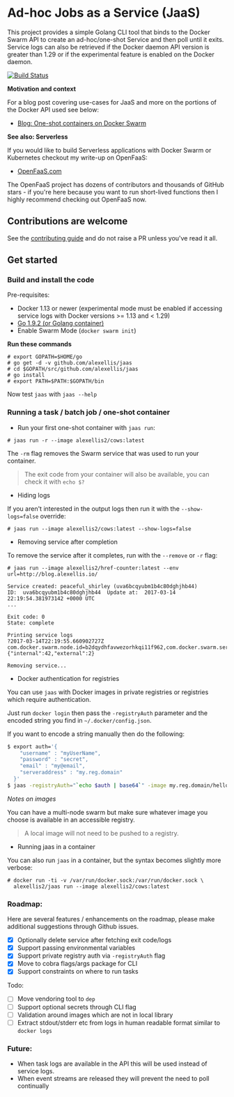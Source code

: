 # Ad-hoc Jobs as a Service (JaaS)

This project provides a simple Golang CLI tool that binds to the Docker Swarm API to create an ad-hoc/one-shot Service and then poll until it exits. Service logs can also be retrieved if the Docker daemon API version is greater than 1.29 or if the experimental feature is enabled on the Docker daemon.

[![Build Status](https://travis-ci.org/alexellis/jaas.svg?branch=master)](https://travis-ci.org/alexellis/jaas)

**Motivation and context**

For a blog post covering use-cases for JaaS and more on the portions of the Docker API used see below:

* [Blog: One-shot containers on Docker Swarm](http://blog.alexellis.io/containers-on-swarm/)

**See also: Serverless**

If you would like to build Serverless applications with Docker Swarm or Kubernetes checkout my write-up on OpenFaaS:

* [OpenFaaS.com](https://www.openfaas.com)

The OpenFaaS project has dozens of contributors and thousands of GitHub stars - if you're here because you want to run short-lived functions then I highly recommend checking out OpenFaaS now.

## Contributions are welcome

See the [contributing guide](CONTRIBUTING.md) and do not raise a PR unless you've read it all.

## Get started

### Build and install the code

Pre-requisites:

* Docker 1.13 or newer (experimental mode must be enabled if accessing service logs with Docker versions >= 1.13 and < 1.29)
* [Go 1.9.2 (or Golang container)](https://golang.org/dl/)
* Enable Swarm Mode (`docker swarm init`)

**Run these commands**

```
# export GOPATH=$HOME/go
# go get -d -v github.com/alexellis/jaas
# cd $GOPATH/src/github.com/alexellis/jaas
# go install
# export PATH=$PATH:$GOPATH/bin
```

Now test `jaas` with `jaas --help`

### Running a task / batch job / one-shot container

* Run your first one-shot container with `jaas run`:

```
# jaas run -r --image alexellis2/cows:latest
```

The `-rm` flag removes the Swarm service that was used to run your container.

> The exit code from your container will also be available, you can check it with `echo $?`

* Hiding logs

If you aren't interested in the output logs then run it with the `--show-logs=false` override:

```
# jaas run --image alexellis2/cows:latest --show-logs=false
```

* Removing service after completion

To remove the service after it completes, run with the `--remove` or `-r` flag:

```
# jaas run --image alexellis2/href-counter:latest --env url=http://blog.alexellis.io/

Service created: peaceful_shirley (uva6bcqyubm1b4c80dghjhb44)
ID:  uva6bcqyubm1b4c80dghjhb44  Update at:  2017-03-14 22:19:54.381973142 +0000 UTC
...

Exit code: 0
State: complete

Printing service logs
?2017-03-14T22:19:55.660902727Z com.docker.swarm.node.id=b2dqydhfavwezorhkqi11f962,com.docker.swarm.service.id=uva6bcqyubm1b4c80dghjhb44,com.docker.swarm.task.id=yruxuawdipz2v5n0wvvm8ib0r {"internal":42,"external":2}

Removing service...
```

* Docker authentication for registries

You can use `jaas` with Docker images in private registries or registries which require authentication.

Just run `docker login` then pass the `-registryAuth` parameter and the encoded string you find in `~/.docker/config.json`.

If you want to encode a string manually then do the following:

```bash
$ export auth='{
    "username" : "myUserName",
    "password" : "secret",
    "email" : "my@email",
    "serveraddress" : "my.reg.domain"
  }'
$ jaas -registryAuth="`echo $auth | base64`" -image my.reg.domain/hello-world:latest
```

_Notes on images_

You can have a multi-node swarm but make sure whatever image you choose is available in an accessible registry.

> A local image will not need to be pushed to a registry.

* Running jaas in a container

You can also run `jaas` in a container, but the syntax becomes slightly more verbose:

```
# docker run -ti -v /var/run/docker.sock:/var/run/docker.sock \
  alexellis2/jaas run --image alexellis2/cows:latest
```

### Roadmap:

Here are several features / enhancements on the roadmap, please make additional suggestions through Github issues.

* [x] Optionally delete service after fetching exit code/logs
* [x] Support passing environmental variables
* [x] Support private registry auth via `-registryAuth` flag
* [x] Move to cobra flags/args package for CLI
* [x] Support constraints on where to run tasks

Todo:

* [ ] Move vendoring tool to `dep`
* [ ] Support optional secrets through CLI flag
* [ ] Validation around images which are not in local library
* [ ] Extract stdout/stderr etc from logs in human readable format similar to `docker logs`

### Future:

* When task logs are available in the API this will be used instead of service logs.
* When event streams are released they will prevent the need to poll continually
